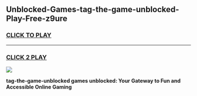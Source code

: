 
## Unblocked-Games-tag-the-game-unblocked-Play-Free-z9ure
<h3>
<a href="https://premium76.site?title=tag-the-game-unblocked&ref=15A">CLICK TO PLAY</a></h3>
<hr>

<h3>
<a href="https://premium76.site?title=tag-the-game-unblocked&ref=15A">CLICK 2 PLAY</a>
  
</h3>

<a href="https://premium76.site?title=tag-the-game-unblocked&ref=15A"><img src="https://clearcache.store/games.png"></a>


**tag-the-game-unblocked games unblocked: Your Gateway to Fun and Accessible Online Gaming**
